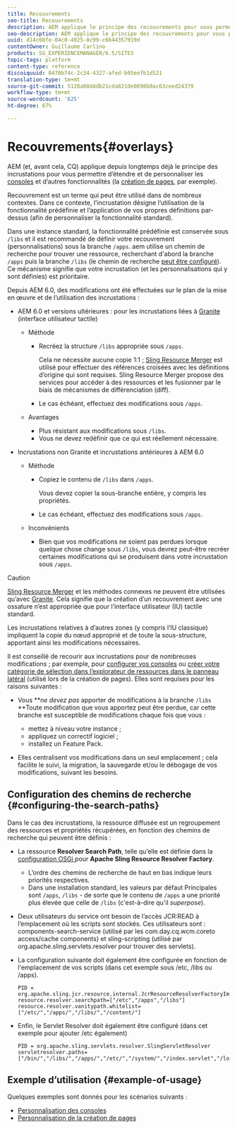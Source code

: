 ```yaml
---
title: Recouvrements
seo-title: Recouvrements
description: AEM applique le principe des recouvrements pour vous permettre d’étendre et de personnaliser les consoles et d’autres fonctionnalités.
seo-description: AEM applique le principe des recouvrements pour vous permettre d’étendre et de personnaliser les consoles et d’autres fonctionnalités.
uuid: d14c08fe-04c0-4925-8c99-c6644357919d
contentOwner: Guillaume Carlino
products: SG_EXPERIENCEMANAGER/6.5/SITES
topic-tags: platform
content-type: reference
discoiquuid: 0470b74c-2c34-4327-afed-b95eefb1d521
translation-type: tm+mt
source-git-commit: 5128a08d4db21cda821de0698b0ac63ceed24379
workflow-type: tm+mt
source-wordcount: '625'
ht-degree: 67%

---
```



# Recouvrements{#overlays}

AEM (et, avant cela, CQ) applique depuis longtemps déjà le principe des incrustations pour vous permettre d’étendre et de personnaliser les [consoles](/help/sites-developing/customizing-consoles-touch.md) et d’autres fonctionnalités (la [création de pages](/help/sites-developing/customizing-page-authoring-touch.md), par exemple).

Recouvrement est un terme qui peut être utilisé dans de nombreux contextes. Dans ce contexte, l’incrustation désigne l’utilisation de la fonctionnalité prédéfinie et l’application de vos propres définitions par-dessus (afin de personnaliser la fonctionnalité standard).

Dans une instance standard, la fonctionnalité prédéfinie est conservée sous `/libs` et il est recommandé de définir votre recouvrement (personnalisations) sous la branche `/apps`. aem utilise un chemin de recherche pour trouver une ressource, recherchant d&#39;abord la branche `/apps` puis la branche `/libs` (le chemin de recherche [peut être configuré](#configuring-the-search-paths)). Ce mécanisme signifie que votre incrustation (et les personnalisations qui y sont définies) est prioritaire.

Depuis AEM 6.0, des modifications ont été effectuées sur le plan de la mise en œuvre et de l’utilisation des incrustations :

* AEM 6.0 et versions ultérieures : pour les incrustations liées à [Granite](https://helpx.adobe.com/fr/experience-manager/6-5/sites/developing/using/reference-materials/granite-ui/api/index.html) (interface utilisateur tactile)

   * Méthode

      * Recréez la structure `/libs` appropriée sous `/apps`.

         Cela ne nécessite aucune copie 1:1 ; [Sling Resource Merger](/help/sites-developing/sling-resource-merger.md) est utilisé pour effectuer des références croisées avec les définitions d’origine qui sont requises. Sling Resource Merger propose des services pour accéder à des ressources et les fusionner par le biais de mécanismes de différenciation (diff).

      * Le cas échéant, effectuez des modifications sous `/apps`.
   * Avantages

      * Plus résistant aux modifications sous `/libs`.
      * Vous ne devez redéfinir que ce qui est réellement nécessaire.


* Incrustations non Granite et incrustations antérieures à AEM 6.0

   * Méthode

      * Copiez le contenu de `/libs` dans `/apps`.

         Vous devez copier la sous-branche entière, y compris les propriétés.

      * Le cas échéant, effectuez des modifications sous `/apps`.
   * Inconvénients

      * Bien que vos modifications ne soient pas perdues lorsque quelque chose change sous `/libs`, vous devrez peut-être recréer certaines modifications qui se produisent dans votre incrustation sous `/apps`.


>[!CAUTION]
>
>[Sling Resource Merger](/help/sites-developing/sling-resource-merger.md) et les méthodes connexes ne peuvent être utilisées qu’avec [Granite](https://helpx.adobe.com/experience-manager/6-5/sites/developing/using/reference-materials/granite-ui/api/index.html). Cela signifie que la création d’un recouvrement avec une ossature n’est appropriée que pour l’interface utilisateur (IU) tactile standard.
>
>Les incrustations relatives à d’autres zones (y compris l’IU classique) impliquent la copie du nœud approprié et de toute la sous-structure, apportant ainsi les modifications nécessaires.

Il est conseillé de recourir aux incrustations pour de nombreuses modifications ; par exemple, pour [configurer vos consoles](/help/sites-developing/customizing-consoles-touch.md#create-a-custom-console) ou [créer votre catégorie de sélection dans l’explorateur de ressources dans le panneau latéral](/help/sites-developing/customizing-page-authoring-touch.md#add-new-selection-category-to-asset-browser) (utilisé lors de la création de pages). Elles sont requises pour les raisons suivantes :

* Vous ***ne devez pas* apporter de modifications à la branche `/libs` **Toute modification que vous apportez peut être perdue, car cette branche est susceptible de modifications chaque fois que vous :

   * mettez à niveau votre instance ;
   * appliquez un correctif logiciel ;
   * installez un Feature Pack.

* Elles centralisent vos modifications dans un seul emplacement ; cela facilite le suivi, la migration, la sauvegarde et/ou le débogage de vos modifications, suivant les besoins.

## Configuration des chemins de recherche  {#configuring-the-search-paths}

Dans le cas des incrustations, la ressource diffusée est un regroupement des ressources et propriétés récupérées, en fonction des chemins de recherche qui peuvent être définis :

* La ressource **Resolver Search Path**, telle qu’elle est définie dans la [configuration OSGi ](/help/sites-deploying/configuring-osgi.md) pour **Apache Sling Resource Resolver Factory**.

   * L’ordre des chemins de recherche de haut en bas indique leurs priorités respectives.
   * Dans une installation standard, les valeurs par défaut Principales sont `/apps`, `/libs` - de sorte que le contenu de `/apps` a une priorité plus élevée que celle de `/libs` (c&#39;est-à-dire qu&#39;il *superpose*).

* Deux utilisateurs du service ont besoin de l’accès JCR:READ à l’emplacement où les scripts sont stockés. Ces utilisateurs sont : components-search-service (utilisé par les com.day.cq.wcm.coreto access/cache components) et sling-scripting (utilisé par org.apache.sling.servlets.resolver pour trouver des servlets).
* La configuration suivante doit également être configurée en fonction de l&#39;emplacement de vos scripts (dans cet exemple sous /etc, /libs ou /apps).

   ```
   PID = org.apache.sling.jcr.resource.internal.JcrResourceResolverFactoryImpl
   resource.resolver.searchpath=["/etc","/apps","/libs"]
   resource.resolver.vanitypath.whitelist=["/etc/","/apps/","/libs/","/content/"]
   ```

* Enfin, le Servlet Resolver doit également être configuré (dans cet exemple pour ajouter /etc également)

   ```
   PID = org.apache.sling.servlets.resolver.SlingServletResolver
   servletresolver.paths=["/bin/","/libs/","/apps/","/etc/","/system/","/index.servlet","/login.servlet","/services/"]
   ```

## Exemple d’utilisation {#example-of-usage}

Quelques exemples sont donnés pour les scénarios suivants :

* [Personnalisation des consoles](/help/sites-developing/customizing-consoles-touch.md)
* [Personnalisation de la création de pages](/help/sites-developing/customizing-page-authoring-touch.md)


